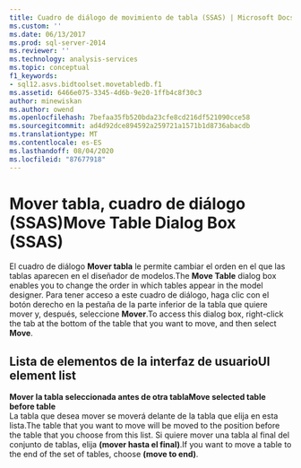 ```yaml
---
title: Cuadro de diálogo de movimiento de tabla (SSAS) | Microsoft Docs
ms.custom: ''
ms.date: 06/13/2017
ms.prod: sql-server-2014
ms.reviewer: ''
ms.technology: analysis-services
ms.topic: conceptual
f1_keywords:
- sql12.asvs.bidtoolset.movetabledb.f1
ms.assetid: 6466e075-3345-4d6b-9e20-1ffb4c8f30c3
author: minewiskan
ms.author: owend
ms.openlocfilehash: 7befaa35fb520bda23cfe8cd216df521090cce58
ms.sourcegitcommit: ad4d92dce894592a259721a1571b1d8736abacdb
ms.translationtype: MT
ms.contentlocale: es-ES
ms.lasthandoff: 08/04/2020
ms.locfileid: "87677918"
---
```

# <a name="move-table-dialog-box-ssas"></a><span data-ttu-id="492e0-102">Mover tabla, cuadro de diálogo (SSAS)</span><span class="sxs-lookup"><span data-stu-id="492e0-102">Move Table Dialog Box (SSAS)</span></span>
  <span data-ttu-id="492e0-103">El cuadro de diálogo **Mover tabla** le permite cambiar el orden en el que las tablas aparecen en el diseñador de modelos.</span><span class="sxs-lookup"><span data-stu-id="492e0-103">The **Move Table** dialog box enables you to change the order in which tables appear in the model designer.</span></span> <span data-ttu-id="492e0-104">Para tener acceso a este cuadro de diálogo, haga clic con el botón derecho en la pestaña de la parte inferior de la tabla que quiere mover y, después, seleccione **Mover**.</span><span class="sxs-lookup"><span data-stu-id="492e0-104">To access this dialog box, right-click the tab at the bottom of the table that you want to move, and then select **Move**.</span></span>  
  
## <a name="ui-element-list"></a><span data-ttu-id="492e0-105">Lista de elementos de la interfaz de usuario</span><span class="sxs-lookup"><span data-stu-id="492e0-105">UI element list</span></span>  
 <span data-ttu-id="492e0-106">**Mover la tabla seleccionada antes de otra tabla**</span><span class="sxs-lookup"><span data-stu-id="492e0-106">**Move selected table before table**</span></span>  
 <span data-ttu-id="492e0-107">La tabla que desea mover se moverá delante de la tabla que elija en esta lista.</span><span class="sxs-lookup"><span data-stu-id="492e0-107">The table that you want to move will be moved to the position before the table that you choose from this list.</span></span> <span data-ttu-id="492e0-108">Si quiere mover una tabla al final del conjunto de tablas, elija **(mover hasta el final)**.</span><span class="sxs-lookup"><span data-stu-id="492e0-108">If you want to move a table to the end of the set of tables, choose **(move to end)**.</span></span>  
  
  
